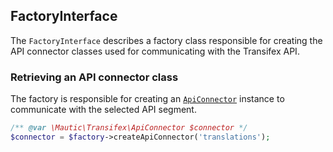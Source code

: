 ## FactoryInterface

The `FactoryInterface` describes a factory class responsible for creating the API connector classes used for communicating with the Transifex API.

### Retrieving an API connector class

The factory is responsible for creating an [`ApiConnector`](ApiConnector.md) instance to communicate with the selected API segment.

```php
/** @var \Mautic\Transifex\ApiConnector $connector */
$connector = $factory->createApiConnector('translations');
```
